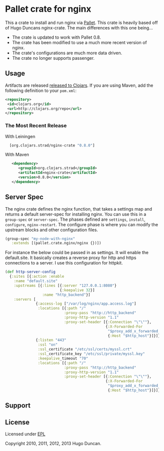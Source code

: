 # Pallet crate for nginx

This a crate to install and run nginx via [Pallet](http://pallet.github.com/).  This crate is heavily based off of
Hugo Duncans nginx-crate.  The main differences with this one being...
* The crate is updated to work with Pallet 0.8.
* The crate has been modified to use a much more recent version of nginx.
* The crate's configurations are much more data driven.
* The crate no longer supports passenger.

## Usage
Artifacts are released [released to Clojars](https://clojars.org/strad/datomic-crate).  If you are using Maven, add the following definition to your `pom.xml`:
```xml
<repository>
 <id>clojars.org</id>
 <url>http://clojars.org/repo</url>
</repository>
```

### The Most Recent Release
With Leiningen
```clojure
  [org.clojars.strad/nginx-crate "0.8.0"]
```

With Maven
```xml
   <dependency>
      <groupId>org.clojars.strad</groupId>
      <artifactId>nginx-crate</artifactId>
      <version>0.8.0</version>
   </dependency>
```

## Server Spec
The nginx crate defines the nginx function, that takes a settings map and returns a default server-spec for
installing nginx.  You can use this in a `group-spec` or `server-spec`.  The phases defined are
`settings`, `install`, `configure`, `nginx-restart`.   The configure phase is where you can modify
the upstream blocks and other configuration files.

```clj
(group-spec "my-node-with-nginx"
   :extends [(pallet.crate.nginx/nginx {})])
```

For instance the below could be passed in as settings.  It will enable the default.site.
It basically creates a reverse proxy for http and https connections to a server.  I use
this configuration for httpkit.

```clj
(def http-server-config
  {:sites [{:action :enable
    :name "default.site"
    :upstreams [{:lines [{:server "127.0.0.1:8080"}
                         {:keepalive 32}]
                 :name "http_backend"}]
    :servers [
              {:access-log ["/var/log/nginx/app.access.log"] 
               :locations [{:path "/"
                           :proxy-pass "http://http_backend"
                           :proxy-http-version "1.1"
                           :proxy-set-header [{:Connection "\"\""},
                                              {:X-Forwarded-For 
                                               "$proxy_add_x_forwarded_for"}, 
                                               {:Host "$http_host"}]}]}
              {:listen "443"
               :ssl "on"
               :ssl_certificate "/etc/ssl/certs/myssl.crt"
               :ssl_certificate_key "/etc/ssl/private/myssl.key"
               :keepalive_timeout "70" 
               :locations [{:path "/"
                           :proxy-pass "http://http_backend"
                           :proxy-http-version "1.1"
                           :proxy-set-header [{:Connection "\"\""},
                                              {:X-Forwarded-For 
                                               "$proxy_add_x_forwarded_for"}, 
                                               {:Host "$http_host"}]}]}]}]})
```



## Support

## License

Licensed under [EPL](http://www.eclipse.org/legal/epl-v10.html)

Copyright 2010, 2011, 2012, 2013 Hugo Duncan.
